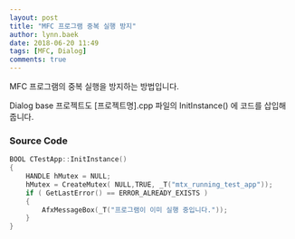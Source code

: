 ```yaml
---
layout: post
title: "MFC 프로그램 중복 실행 방지"
author: lynn.baek
date: 2018-06-20 11:49
tags: [MFC, Dialog]
comments: true
---
```


MFC 프로그램의 중복 실행을 방지하는 방법입니다.

Dialog base 프로젝트도 [프로젝트명].cpp 파일의 InitInstance() 에 코드를 삽입해 줍니다.



### Source Code

```c++
BOOL CTestApp::InitInstance() 
{
	HANDLE hMutex = NULL;
	hMutex = CreateMutex( NULL,TRUE, _T("mtx_running_test_app"));
	if ( GetLastError() == ERROR_ALREADY_EXISTS )
	{
        AfxMessageBox(_T("프로그램이 이미 실행 중입니다."));
	}
}
```

